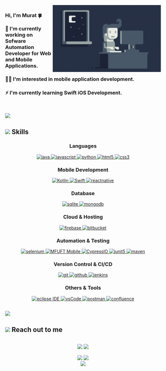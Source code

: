<br><br>
<img align="right" src="https://raw.githubusercontent.com/AVS1508/AVS1508/master/assets/Night-Coding.gif"  width="350" >

### Hi, I'm Murat  :four_leaf_clover:

### 🔭 I'm currently working on Sofware Automation Developer for Web and Mobile Applications.

### 👨‍💻 I'm interested in mobile application development. 

### ⚡ I'm currently learning Swift iOS Development. 


<br><br>
<img src="https://user-images.githubusercontent.com/73097560/115834477-dbab4500-a447-11eb-908a-139a6edaec5c.gif">


## <img src="https://media2.giphy.com/media/QssGEmpkyEOhBCb7e1/giphy.gif?cid=ecf05e47a0n3gi1bfqntqmob8g9aid1oyj2wr3ds3mg700bl&rid=giphy.gif" width ="25"><b> Skills</b>

<p align="center">

<h3 align="center">Languages</h3>
<p align="center">
  <a href="https://www.java.com" target="_blank"> 
    <img src="https://img.shields.io/badge/Java-007396.svg?style=for-the-badge&logo=java&logoColor=white" 
      alt="java"/> 
  </a> 
  <a href="https://developer.mozilla.org/en-US/docs/Web/JavaScript" target="_blank"> 
    <img src="https://img.shields.io/badge/Javascript%20-6DB33F.svg?style=for-the-badge&logo=javascript&logoColor=white"
      alt="javascript"/> 
  </a>
  <a href="https://www.python.org/" target="_blank">
    <img src="https://img.shields.io/badge/python-8DD6F9.svg?style=for-the-badge&logo=python&logoColor=white"
      alt="python"/>
  </a>
  <a href="https://www.w3.org/html/" target="_blank"> 
    <img src="https://img.shields.io/badge/html-E34F26.svg?style=for-the-badge&logo=html5&logoColor=white"
      alt="html5"/> 
  </a>
  <a href="https://www.w3schools.com/css/" target="_blank">
    <img src="https://img.shields.io/badge/css-1572B6.svg?style=for-the-badge&logo=css3&logoColor=white"
      alt="css3"/>
  </a>
</p>

<h3 align="center">Mobile Development</h3>
<p align="center">
  <a href="https://kotlinlang.org/" target="_blank"> 
    <img src="https://img.shields.io/badge/Kotlin%20-%23F7DF1E.svg?style=for-the-badge&logo=Kotlin&logoColor=red"
      alt="Kotlin"/>
  </a>
  <a href="https://developer.apple.com/swift/" target="_blank"> 
    <img src="https://img.shields.io/badge/Swift-E10098.svg?style=for-the-badge&logo=swift&logoColor=white"
      alt="Swift"/>
  </a>
 <a href="https://reactnative.dev/" target="_blank">
    <img src="https://img.shields.io/badge/react native-1572B6.svg?style=for-the-badge&logo=react&logoColor=white"
      alt="reactnative"/>
  </a>
</p>

<h3 align="center">Database</h3>
<p align="center">
  <a href="https://www.sqlite.org/" target="_blank"> 
    <img src="https://img.shields.io/badge/sqlite-003B57.svg?style=for-the-badge&logo=sqlite&logoColor=white"
      alt="sqlite"/> 
  </a>
  <a href="https://www.mongodb.com/" target="_blank"> 
    <img src="https://img.shields.io/badge/mongodb-47A248.svg?style=for-the-badge&logo=mongodb&logoColor=white"
      alt="mongodb"/> 
  </a> 
</p>

<h3 align="center">Cloud & Hosting</h3>
<p align="center">
  <a href="https://firebase.google.com/" target="_blank">
    <img src="https://img.shields.io/badge/firebase-FFCA28.svg?style=for-the-badge&logo=firebase&logoColor=white" alt="firebase"/>
  </a>
  <a href="https://bitbucket.org/" target="_blank">
    <img src="https://img.shields.io/badge/bitbucket-00C7B7.svg?style=for-the-badge&logo=bitbucket&logoColor=white" alt="bitbucket"/>
  </a>
</p>
    
<h3 align="center">Automation & Testing</h3>
<p align="center"> 
  <a href="https://www.selenium.dev" target="_blank"> 
    <img src="https://img.shields.io/badge/selenium-430098.svg?style=for-the-badge&logo=selenium&logoColor=white"
      alt="selenium" /> 
  </a>
  <a href="https://www.microfocus.com/en-us/home" target="_blank"> 
    <img src="https://img.shields.io/badge/microfocus-43B02A.svg?style=for-the-badge&logo=microfocus&logoColor=white"
      alt="MFUFT Mobile" /> 
  </a>
    <a href="https://www.cypress.io/" target="_blank"> 
    <img src="https://img.shields.io/badge/Cypressio%20-%2314354C.svg?style=for-the-badge&logo=cypress&logoColor=white"
      alt="CypressIO" /> 
  </a> 
  <a href="https://junit.org/junit5/" target="_blank"> 
    <img src="https://img.shields.io/badge/junit-25A162.svg?style=for-the-badge&logo=junit5&logoColor=white" alt="junit5" /> 
  </a> 
  <a href="https://maven.apache.org/" target="_blank"> 
    <img src="https://img.shields.io/badge/maven-181717.svg?style=for-the-badge&logo=maven&logoColor=white" alt="maven" /> 
  </a> 
</p>
    
<h3 align="center">Version Control & CI/CD</h3>
<p align="center">
  <a href="https://git-scm.com/" target="_blank">
    <img src="https://img.shields.io/badge/git-F05032.svg?style=for-the-badge&logo=git&logoColor=white"
      alt="git"/>
  </a>
  <a href="https://github.com/ELanza-48" target="_blank">
    <img src="https://img.shields.io/badge/github-181717.svg?style=for-the-badge&logo=github&logoColor=white" alt="github" />
  </a>
  <a href="https://www.jenkins.io" target="_blank"> 
    <img src="https://img.shields.io/badge/jenkins-1572B6.svg?style=for-the-badge&logo=jenkins&logoColor=white" alt="jenkins"/> 
  </a>
</p>
    
<h3 align="center">Others & Tools</h3>
<p align="center"> 
  <a href="https://eclipse.org" target="_blank">
    <img src="https://img.shields.io/badge/eclipse-2C2255.svg?style=for-the-badge&logo=eclipse&logoColor=white" alt="eclipse IDE"/> 
  </a>
  <a href="https://code.visualstudio.com/" target="_blank">
    <img src="https://img.shields.io/badge/vscode-007ACC.svg?style=for-the-badge&logo=visualstudiocode&logoColor=white" alt="vsCode"/> 
  </a>
  <a href="https://postman.com" target="_blank"> 
    <img src="https://img.shields.io/badge/postman-FF6C37.svg?style=for-the-badge&logo=postman&logoColor=white" alt="postman"/>
  </a>
  <a href="https://www.atlassian.com/software/confluence" target="_blank"> 
    <img src="https://img.shields.io/badge/confluence-8DD6F9.svg?style=for-the-badge&logo=confluence&logoColor=white" alt="confluence"/>
  </a>

</p>

<br> 
<img src="https://user-images.githubusercontent.com/73097560/115834477-dbab4500-a447-11eb-908a-139a6edaec5c.gif">

## <img src="https://raw.githubusercontent.com/ShahriarShafin/ShahriarShafin/main/Assets/handshake.gif" width="25"><b> Reach out to me</b>
    
<br>

<div align="center">
<a href="https://www.linkedin.com/in/murat-minaz-7b85b7141/"><img width="50" src="https://cdn-icons-png.flaticon.com/512/145/145807.png"/></a>
<a href="https://twitter.com/muratmnzz"><img width="50" src="https://cdn-icons-png.flaticon.com/512/3670/3670151.png"/></a>
</div>
<br/>


<div align="center">

<img height="150em" src="https://github-readme-stats.vercel.app/api?username=muratmnz&show_icons=true&theme=algolia&background=0d1117&hide_border=true"/>
<img height="150em" src="https://github-readme-stats.vercel.app/api/top-langs/?username=muratmnz&layout=compact&langs_count=6&theme=algolia&background=0d1117&hide_border=true"/>
</div>
<div align="center">
  <img height="150em" src="https://github-readme-streak-stats.herokuapp.com/?user=muratmnz&theme=algolia&background=0d1117&hide_border=true"/>
</div>
